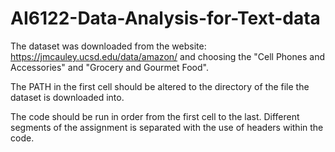 # AI6122-Data-Analysis-for-Text-data

The dataset was downloaded from the website:  https://jmcauley.ucsd.edu/data/amazon/
and choosing the "Cell Phones and Accessories" and "Grocery and Gourmet Food".

The PATH in the first cell should be altered to the directory of the file the dataset is downloaded into.

The code should be run in order from the first cell to the last. Different segments of the assignment is separated with the use of headers within the code. 
